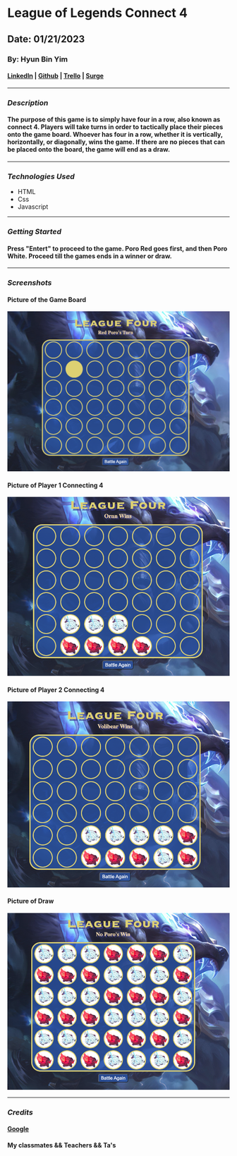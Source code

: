 # League of Legends Connect 4
## Date: 01/21/2023
### By: Hyun Bin Yim
#### [LinkedIn](https://www.linkedin.com/in/hyunbinyim/) | [Github](https://github.com/hby77) | [Trello](https://trello.com/b/Vj3YyVmw/project-1) | [Surge](https://league-four.surge.sh/)
***
### ***Description***
#### The purpose of this game is to simply have four in a row, also known as connect 4. Players will take turns in order to tactically place their pieces onto the game board. Whoever has four in a row, whether it is vertically, horizontally, or diagonally, wins the game. If there are no pieces that can be placed onto the board, the game will end as a draw.
***
### ***Technologies Used***
* HTML
* Css
* Javascript
***
### ***Getting Started***
#### Press "Entert" to proceed to the game. Poro Red goes first, and then Poro White. Proceed till the games ends in a winner or draw.
***
### ***Screenshots***
#### Picture of the Game Board
![Image](board.png)
#### Picture of Player 1 Connecting 4
![Image](redwins.png)
#### Picture of Player 2 Connecting 4
![Image](whitewins.png)
#### Picture of Draw
![Image](draw.png)
***
### ***Credits***
#### [Google](https://www.google.com)
#### My classmates && Teachers && Ta's
